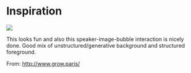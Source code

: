 # Inspiration

![](https://db-feed.s3.amazonaws.com/legacy/Screen_Shot_2018_09_01_at_9_28_37_PM-1535851882458.png)

This looks fun and also this speaker-image-bubble interaction is nicely done. Good mix of unstructured/generative background and structured foreground.

From: http://www.grow.paris/